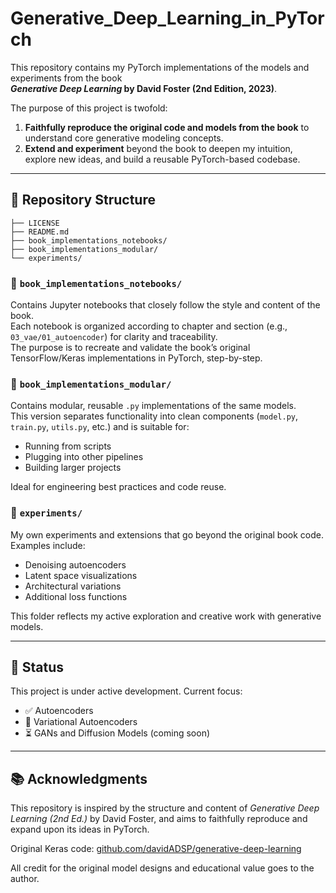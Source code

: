 # Generative_Deep_Learning_in_PyTorch

This repository contains my PyTorch implementations of the models and experiments from the book  
**_Generative Deep Learning_ by David Foster (2nd Edition, 2023)**.

The purpose of this project is twofold:

1. **Faithfully reproduce the original code and models from the book** to understand core generative modeling concepts.
2. **Extend and experiment** beyond the book to deepen my intuition, explore new ideas, and build a reusable PyTorch-based codebase.

---

## 📁 Repository Structure
```
├── LICENSE
├── README.md
├── book_implementations_notebooks/
├── book_implementations_modular/
└── experiments/
```

### 🔹 `book_implementations_notebooks/`
Contains Jupyter notebooks that closely follow the style and content of the book.  
Each notebook is organized according to chapter and section (e.g., `03_vae/01_autoencoder`) for clarity and traceability.  
The purpose is to recreate and validate the book’s original TensorFlow/Keras implementations in PyTorch, step-by-step.

### 🔹 `book_implementations_modular/`
Contains modular, reusable `.py` implementations of the same models.  
This version separates functionality into clean components (`model.py`, `train.py`, `utils.py`, etc.) and is suitable for:
- Running from scripts
- Plugging into other pipelines
- Building larger projects

Ideal for engineering best practices and code reuse.

### 🔹 `experiments/`
My own experiments and extensions that go beyond the original book code.  
Examples include:
- Denoising autoencoders
- Latent space visualizations
- Architectural variations
- Additional loss functions

This folder reflects my active exploration and creative work with generative models.

---

## 🚧 Status

This project is under active development. Current focus:
- ✅ Autoencoders
- 🔄 Variational Autoencoders
- ⏳ GANs and Diffusion Models (coming soon)

---

## 📚 Acknowledgments

This repository is inspired by the structure and content of *Generative Deep Learning (2nd Ed.)* by David Foster, and aims to faithfully reproduce and expand upon its ideas in PyTorch.  

Original Keras code: [github.com/davidADSP/generative-deep-learning](https://github.com/davidADSP/generative-deep-learning)

All credit for the original model designs and educational value goes to the author.
